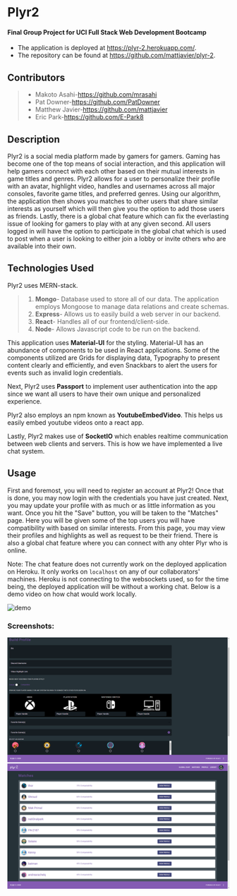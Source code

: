 # Plyr2

#### Final Group Project for UCI Full Stack Web Development Bootcamp

* The application is deployed at https://plyr-2.herokuapp.com/.
* The repository can be found at https://github.com/mattjavier/plyr-2.

## **Contributors**
>* Makoto Asahi-https://github.com/mrasahi
>* Pat Downer-https://github.com/PatDowner
>* Matthew Javier-https://github.com/mattjavier
>* Eric Park-https://github.com/E-Park8



## Description
Plyr2 is a social media platform made by gamers for gamers. Gaming has become one of the top means of social interaction, and this application will help gamers connect with each other based on their mutual interests in game titles and genres. Plyr2 allows for a user to personalize their profile with an avatar, highlight video, handles and usernames across all major consoles, favorite game titles, and preferred genres. Using our algorithm, the application then shows you matches to other users that share similar interests as yourself which will then give you the option to add those users as friends. Lastly, there is a global chat feature which can fix the everlasting issue of looking for gamers to play with at any given second. All users logged in will have the option to participate in the global chat which is used to post when a user is looking to either join a lobby or invite others who are available into their own. 

## Technologies Used
Plyr2 uses MERN-stack.
>1. __Mongo__- Database used to store all of our data. The application employs Mongoose to manage data relations and create schemas.
>2. __Express__- Allows us to easily build a web server in our backend.
>3. __React__- Handles all of our frontend/client-side.  
>4. __Node__- Allows Javascript code to be run on the backend. 

This application uses __Material-UI__ for the styling. Material-UI has an abundance of components to be used in React applications. Some of the components utilized are Grids for displaying data, Typography to present content clearly and efficiently, and even Snackbars to alert the users for events such as invalid login credentials.   

Next, Plyr2 uses __Passport__ to implement user authentication into the app since we want all users to have their own unique and personalized experience.

Plyr2 also employs an npm known as __YoutubeEmbedVideo__. This helps us easily embed youtube videos onto a react app.

Lastly, Plyr2 makes use of __SocketIO__ which enables realtime communication between web clients and servers. This is how we have implemented a live chat system. 

## Usage
First and foremost, you will need to register an account at Plyr2! Once that is done, you may now login with the credentials you have just created. Next, you may update your profile with as much or as little information as you want. Once you hit the "Save" button, you will be taken to the "Matches" page. Here you will be given some of the top users you will have compatibility with based on similar interests. From this page, you may view their profiles and highlights as well as request to be their friend. There is also a global chat feature where you can connect with any ohter Plyr who is online.

Note: The chat feature does not currently work on the deployed application on Heroku. It only works on `localhost` on any of our collaborators' machines. Heroku is not connecting to the websockets used, so for the time being, the deployed application will be without a working chat. Below is a demo video on how chat would work locally.

![demo](./client/src/assets/index.gif)

### Screenshots:

![Profile Builder](./client/src/assets/plyr2profile.png)
![Matches Page](./client/src/assets/plyr2matches.png)
